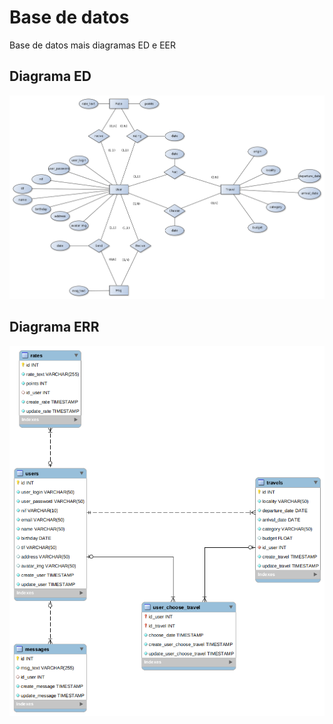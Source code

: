 # Base de datos
Base de datos mais diagramas ED e EER

## Diagrama ED
![Diagrama ED](sql/ed_diagram.png)
## Diagrama ERR
![Diagrama ERR](sql/eer_diagram.png)
